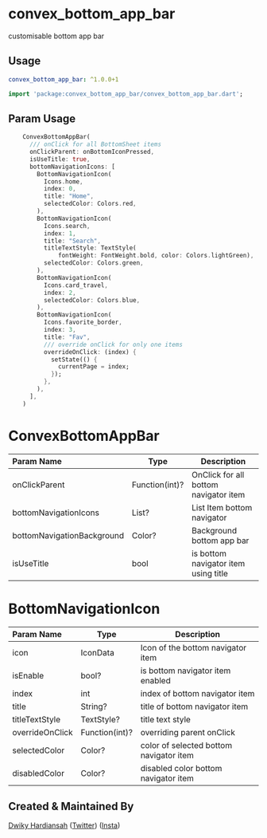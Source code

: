 # convex_bottom_app_bar

customisable bottom app bar

## Usage
```yaml
convex_bottom_app_bar: ^1.0.0+1
```

```dart
import 'package:convex_bottom_app_bar/convex_bottom_app_bar.dart';
```

## Param Usage
```dart
    ConvexBottomAppBar(
      /// onClick for all BottomSheet items
      onClickParent: onBottomIconPressed,
      isUseTitle: true,
      bottomNavigationIcons: [
        BottomNavigationIcon(
          Icons.home,
          index: 0,
          title: "Home",
          selectedColor: Colors.red,
        ),
        BottomNavigationIcon(
          Icons.search,
          index: 1,
          title: "Search",
          titleTextStyle: TextStyle(
              fontWeight: FontWeight.bold, color: Colors.lightGreen),
          selectedColor: Colors.green,
        ),
        BottomNavigationIcon(
          Icons.card_travel,
          index: 2,
          selectedColor: Colors.blue,
        ),
        BottomNavigationIcon(
          Icons.favorite_border,
          index: 3,
          title: "Fav",
          /// override onClick for only one items
          overrideOnClick: (index) {
            setState(() {
              currentPage = index;
            });
          },
        ),
      ],
    )
```

# ConvexBottomAppBar

Param Name        | Type        | Description        
:-------------------------|-------------------------|-------------------------
| onClickParent           | Function(int)?      | OnClick for all bottom navigator item
| bottomNavigationIcons   | List<BottomNavigationIcon>?         | List Item bottom navigator
| bottomNavigationBackground | Color?       | Background bottom app bar
| isUseTitle | bool     | is bottom navigator item using title

# BottomNavigationIcon

Param Name        | Type        | Description
:-------------------------|-------------------------|-------------------------
| icon           | IconData | Icon of the bottom navigator item
| isEnable   | bool?    | is bottom navigator item enabled
| index | int   | index of bottom navigator item
| title | String?   | title of bottom navigator item
| titleTextStyle | TextStyle?   | title text style
| overrideOnClick | Function(int)?  | overriding parent onClick 
| selectedColor | Color?    | color of selected bottom navigator item
| disabledColor | Color?    | disabled color bottom navigator item


## Created & Maintained By

[Dwiky Hardiansah](https://github.com/dwikyhardi/) ([Twitter](https://twitter.com/dwikyhardi)) ([Insta](https://www.instagram.com/dwikyhardi_/)) 